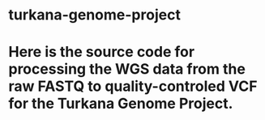 # turkana-genome-project

# Here is the source code for processing the WGS data from the raw FASTQ to quality-controled VCF for the Turkana Genome Project.
